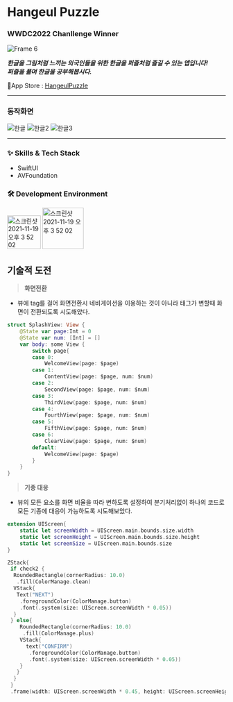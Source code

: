 # Hangeul Puzzle
### WWDC2022 Chanllenge Winner
![Frame 6](https://user-images.githubusercontent.com/63584245/198891996-fcba1e21-5ef8-4bbc-8fc8-8b3e1bd085ca.svg)

 _**한글을 그림처럼 느끼는 외국인들을 위한 한글을 퍼즐처럼 즐길 수 있는 앱입니다!**_ <br/>
 _**퍼즐을 풀며 한글을 공부해봅시다.**_


🔗App Store : <a href="https://apps.apple.com/kr/app/hangeul-puzzle/id1634394239?l=en">HangeulPuzzle</a>

---
### 동작화면
![한글](https://user-images.githubusercontent.com/63584245/191348063-6ad9b371-eb9c-4f53-aec7-efd562183656.gif)
![한글2](https://user-images.githubusercontent.com/63584245/191348079-d4d2197f-7157-4fcb-8c2e-3c5c899f44e9.gif)
![한글3](https://user-images.githubusercontent.com/63584245/191348089-2b9fad5b-a6a9-4fab-938b-88927bcfd55f.gif)


---
### :sparkles: Skills & Tech Stack
* SwiftUI
* AVFoundation

### 🛠 Development Environment

<img width="77" alt="스크린샷 2021-11-19 오후 3 52 02" src="https://img.shields.io/badge/iOS-15.0+-silver"> <img width="95" alt="스크린샷 2021-11-19 오후 3 52 02" src="https://img.shields.io/badge/Xcode-13.3-blue">


## 기술적 도전

> **화면전환**
* 뷰에 tag를 걸어 화면전환시 네비게이션을 이용하는 것이 아니라 태그가 변할때 화면이 전환되도록 시도해았다.
```swift
struct SplashView: View {
    @State var page:Int = 0
    @State var num: [Int] = []
    var body: some View {
        switch page{
        case 0:
            WelcomeView(page: $page)
        case 1:
            ContentView(page: $page, num: $num)
        case 2:
            SecondView(page: $page, num: $num)
        case 3:
            ThirdView(page: $page, num: $num)
        case 4:
            FourthView(page: $page, num: $num)
        case 5:
            FifthView(page: $page, num: $num)
        case 6:
            ClearView(page: $page, num: $num)
        default:
            WelcomeView(page: $page)
        }
    }
}
```

> **기종 대응**
* 뷰의 모든 요소를 화면 비율을 따라 변하도록 설정하여 분기처리없이 하나의 코드로 모든 기종에 대응이 가능하도록 시도해보았다.
```swift
extension UIScreen{
    static let screenWidth = UIScreen.main.bounds.size.width
    static let screenHeight = UIScreen.main.bounds.size.height
    static let screenSize = UIScreen.main.bounds.size
}
```
```swift
ZStack{
 if check2 {
  RoundedRectangle(cornerRadius: 10.0)
   .fill(ColorManage.clean)
  VStack{
   Text("NEXT")
    .foregroundColor(ColorManage.button)
    .font(.system(size: UIScreen.screenWidth * 0.05))
  }
 } else{
    RoundedRectangle(cornerRadius: 10.0)
     .fill(ColorManage.plus)
    VStack{
      text("CONFIRM")
       .foregroundColor(ColorManage.button)
       .font(.system(size: UIScreen.screenWidth * 0.05))
    }
   }
  }
 }
 .frame(width: UIScreen.screenWidth * 0.45, height: UIScreen.screenHeight * 0.058)
